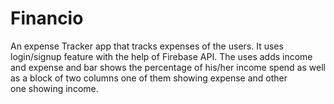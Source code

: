 # Financio
An expense Tracker app that tracks expenses of the users. It uses login/signup feature with the help of Firebase API. The uses adds income and expense and bar shows the percentage of his/her income spend as well as a block of two columns one of them showing expense and other one showing income.
